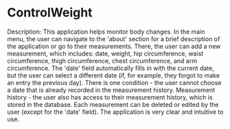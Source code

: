 # ControlWeight
Description: This application helps monitor body changes. In the main menu, the user can navigate to the 'about' section for a brief description of the application or go to their measurements. There, the user can add a new measurement, which includes: date, weight, hip circumference, waist circumference, thigh circumference, chest circumference, and arm circumference. The 'date' field automatically fills in with the current date, but the user can select a different date (if, for example, they forgot to make an entry the previous day). There is one condition - the user cannot choose a date that is already recorded in the measurement history. Measurement history - the user also has access to their measurement history, which is stored in the database. Each measurement can be deleted or edited by the user (except for the 'date' field). The application is very clear and intuitive to use.